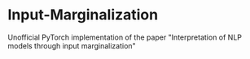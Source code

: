 # Input-Marginalization
Unofficial PyTorch implementation of the paper "Interpretation of NLP models through input marginalization"
